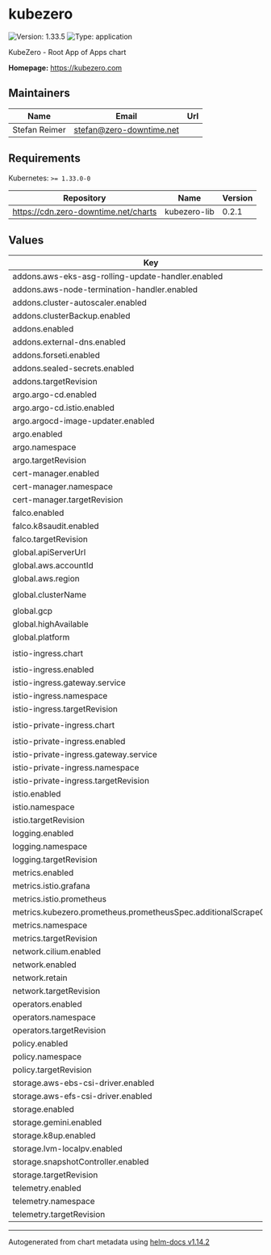 # kubezero

![Version: 1.33.5](https://img.shields.io/badge/Version-1.33.5-informational?style=flat-square) ![Type: application](https://img.shields.io/badge/Type-application-informational?style=flat-square)

KubeZero - Root App of Apps chart

**Homepage:** <https://kubezero.com>

## Maintainers

| Name | Email | Url |
| ---- | ------ | --- |
| Stefan Reimer | <stefan@zero-downtime.net> |  |

## Requirements

Kubernetes: `>= 1.33.0-0`

| Repository | Name | Version |
|------------|------|---------|
| https://cdn.zero-downtime.net/charts | kubezero-lib | 0.2.1 |

## Values

| Key | Type | Default | Description |
|-----|------|---------|-------------|
| addons.aws-eks-asg-rolling-update-handler.enabled | bool | `false` |  |
| addons.aws-node-termination-handler.enabled | bool | `false` |  |
| addons.cluster-autoscaler.enabled | bool | `false` |  |
| addons.clusterBackup.enabled | bool | `false` |  |
| addons.enabled | bool | `false` |  |
| addons.external-dns.enabled | bool | `false` |  |
| addons.forseti.enabled | bool | `false` |  |
| addons.sealed-secrets.enabled | bool | `false` |  |
| addons.targetRevision | string | `"0.8.15"` |  |
| argo.argo-cd.enabled | bool | `false` |  |
| argo.argo-cd.istio.enabled | bool | `false` |  |
| argo.argocd-image-updater.enabled | bool | `false` |  |
| argo.enabled | bool | `false` |  |
| argo.namespace | string | `"argocd"` |  |
| argo.targetRevision | string | `"0.4.2"` |  |
| cert-manager.enabled | bool | `false` |  |
| cert-manager.namespace | string | `"cert-manager"` |  |
| cert-manager.targetRevision | string | `"0.9.12"` |  |
| falco.enabled | bool | `false` |  |
| falco.k8saudit.enabled | bool | `false` |  |
| falco.targetRevision | string | `"0.1.2"` |  |
| global.apiServerUrl | string | `"localhost:6443"` |  |
| global.aws.accountId | string | `"123456789012"` |  |
| global.aws.region | string | `"the-moon"` |  |
| global.clusterName | string | `"zdt-trial-cluster"` |  |
| global.gcp | object | `{}` |  |
| global.highAvailable | bool | `false` |  |
| global.platform | string | `"aws"` |  |
| istio-ingress.chart | string | `"kubezero-istio-gateway"` |  |
| istio-ingress.enabled | bool | `false` |  |
| istio-ingress.gateway.service | object | `{}` |  |
| istio-ingress.namespace | string | `"istio-ingress"` |  |
| istio-ingress.targetRevision | string | `"0.26.1"` |  |
| istio-private-ingress.chart | string | `"kubezero-istio-gateway"` |  |
| istio-private-ingress.enabled | bool | `false` |  |
| istio-private-ingress.gateway.service | object | `{}` |  |
| istio-private-ingress.namespace | string | `"istio-ingress"` |  |
| istio-private-ingress.targetRevision | string | `"0.26.1"` |  |
| istio.enabled | bool | `false` |  |
| istio.namespace | string | `"istio-system"` |  |
| istio.targetRevision | string | `"0.26.1"` |  |
| logging.enabled | bool | `false` |  |
| logging.namespace | string | `"logging"` |  |
| logging.targetRevision | string | `"0.8.14"` |  |
| metrics.enabled | bool | `false` |  |
| metrics.istio.grafana | object | `{}` |  |
| metrics.istio.prometheus | object | `{}` |  |
| metrics.kubezero.prometheus.prometheusSpec.additionalScrapeConfigs | list | `[]` |  |
| metrics.namespace | string | `"monitoring"` |  |
| metrics.targetRevision | string | `"0.12.0"` |  |
| network.cilium.enabled | bool | `true` |  |
| network.enabled | bool | `false` |  |
| network.retain | bool | `true` |  |
| network.targetRevision | string | `"0.5.9"` |  |
| operators.enabled | bool | `false` |  |
| operators.namespace | string | `"operators"` |  |
| operators.targetRevision | string | `"0.2.1"` |  |
| policy.enabled | bool | `false` |  |
| policy.namespace | string | `"kyverno"` |  |
| policy.targetRevision | string | `"0.1.0"` |  |
| storage.aws-ebs-csi-driver.enabled | bool | `false` |  |
| storage.aws-efs-csi-driver.enabled | bool | `false` |  |
| storage.enabled | bool | `false` |  |
| storage.gemini.enabled | bool | `false` |  |
| storage.k8up.enabled | bool | `false` |  |
| storage.lvm-localpv.enabled | bool | `false` |  |
| storage.snapshotController.enabled | bool | `false` |  |
| storage.targetRevision | string | `"0.8.11"` |  |
| telemetry.enabled | bool | `false` |  |
| telemetry.namespace | string | `"telemetry"` |  |
| telemetry.targetRevision | string | `"0.5.0"` |  |

----------------------------------------------
Autogenerated from chart metadata using [helm-docs v1.14.2](https://github.com/norwoodj/helm-docs/releases/v1.14.2)
